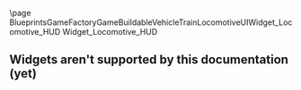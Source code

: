 \page BlueprintsGameFactoryGameBuildableVehicleTrainLocomotiveUIWidget_Locomotive_HUD Widget_Locomotive_HUD
## Widgets aren't supported by this documentation (yet)
